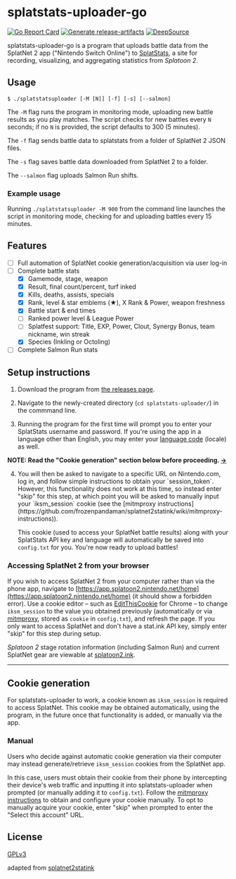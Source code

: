 splatstats-uploader-go
=====================

[![Go Report Card](https://goreportcard.com/badge/github.com/cass-dlcm/splatstats-uploader-go)](https://goreportcard.com/report/github.com/cass-dlcm/splatstats-uploader-go) [![Generate release-artifacts](https://github.com/cass-dlcm/splatstats-uploader-go/actions/workflows/release.yml/badge.svg)](https://github.com/cass-dlcm/splatstats-uploader-go/actions/workflows/release.yml)
[![DeepSource](https://deepsource.io/gh/cass-dlcm/splatstats-uploader-go.svg/?label=active+issues&show_trend=true)](https://deepsource.io/gh/cass-dlcm/splatstats-uploader-go/?ref=repository-badge)

splatstats-uploader-go is a program that uploads battle data from the SplatNet 2 app ("Nintendo Switch Online") to [SplatStats](https://splatstats.cass-dlcm.dev/), a site for recording, visualizing, and aggregating statistics from *Splatoon 2*.

## Usage

```
$ ./splatstatsuploader [-M [N]] [-f] [-s] [--salmon]
```

The `-M` flag runs the program in monitoring mode, uploading new battle results as you play matches. The script checks for new battles every `N` seconds; if no `N` is provided, the script defaults to 300 (5 minutes).

The `-f` flag sends battle data to splatstats from a folder of SplatNet 2 JSON files.

The `-s` flag saves battle data downloaded from SplatNet 2 to a folder.

The `--salmon` flag uploads Salmon Run shifts.

### Example usage

Running `./splatstatsuploader -M 900` from the command line launches the script in monitoring mode, checking for and uploading battles every 15 minutes.

## Features

- [ ] Full automation of SplatNet cookie generation/acquisition via user log-in
- [ ] Complete battle stats
  - [x] Gamemode, stage, weapon
  - [x] Result, final count/percent, turf inked
  - [x] Kills, deaths, assists, specials
  - [x] Rank, level & star emblems (&#9733;), X Rank & Power, weapon freshness
  - [x] Battle start & end times
  - [ ] Ranked power level & League Power
  - [ ] Splatfest support: Title, EXP, Power, Clout, Synergy Bonus, team nickname, win streak
  - [x] Species (Inkling or Octoling)
- [ ] Complete Salmon Run stats

## Setup instructions

1. Download the program from [the releases page](https://github.com/cass-dlcm/splatstatsuploader-go/releases).

2. Navigate to the newly-created directory (`cd splatstats-uploader/`) in the commmand line.

3. Running the program for the first time will prompt you to enter your SplatStats username and password. If you're using the app in a language other than English, you may enter your [language code](https://github.com/frozenpandaman/splatnet2statink/wiki/languages) (locale) as well.

**NOTE: Read the "Cookie generation" section below before proceeding. [→](#cookie-generation)**

4. <!--You will then be asked to navigate to a specific URL on Nintendo.com, log in, and follow simple instructions to obtain your `session_token`; this will be used to generate an `iksm_session` cookie. If you are opting against automatic cookie generation,--> You will then be asked to navigate to a specific URL on Nintendo.com, log in, and follow simple instructions to obtain your `session_token`. However, this functionality does not work at this time, so instead enter "skip" for this step, at which point you will be asked to manually input your `iksm_session` cookie <!--instead--> (see the [mitmproxy instructions](https://github.com/frozenpandaman/splatnet2statink/wiki/mitmproxy-instructions)).

    This cookie (used to access your SplatNet battle results) along with your SplatStats API key and language will automatically be saved into `config.txt` for you. You're now ready to upload battles!

### Accessing SplatNet 2 from your browser

If you wish to access SplatNet 2 from your computer rather than via the phone app, navigate to [https://app.splatoon2.nintendo.net/home](https://app.splatoon2.nintendo.net/home) (it should show a forbidden error). Use a cookie editor – such as [EditThisCookie](https://chrome.google.com/webstore/detail/editthiscookie/fngmhnnpilhplaeedifhccceomclgfbg?hl=en) for Chrome – to change `iksm_session` to the value you obtained previously (automatically or via [mitmproxy](https://github.com/frozenpandaman/splatnet2statink/wiki/mitmproxy-instructions), stored as  `cookie` in `config.txt`), and refresh the page. If you only want to access SplatNet and don't have a stat.ink API key, simply enter "skip" for this step during setup.

*Splatoon 2* stage rotation information (including Salmon Run) and current SplatNet gear are viewable at [splatoon2.ink](https://splatoon2.ink/).

---

## Cookie generation

For splatstats-uploader to work, a cookie known as `iksm_session` is required to access SplatNet. This cookie may be obtained automatically, using the program, in the future once that functionality is added, or manually via the app. <!--Please read the following sections carefully to decide whether or not you want to use automatic cookie generation.-->

<!-- ### Automatic

Automatic cookie generation involves making a *secure request to two non-Nintendo servers with minimal, non-identifying information*. We aim to be 100% transparent about this and provide in-depth information on security and privacy below. Users who feel uncomfortable with this may opt to manually acquire their cookie instead.

The v1.1.0 update to the Nintendo Switch Online app, released in September 2017, introduced the requirement of a [message authentication code](https://en.wikipedia.org/wiki/Message_authentication_code) (known as `f`), thereby complicating the ability to generate cookies within the script. After figuring out the [key](https://en.wikipedia.org/wiki/Key_\(cryptography\)) previously used to generate `f` tokens, the calculation method was changed in September 2018's v1.4.1 update, heavily obfuscating the new process. As a workaround, an Android server was set up to emulate the app, specifically to generate `f` tokens.

Generation now requires a [hash value](https://en.wikipedia.org/wiki/Hash_function) to further verify the authenticity of the request. The algorithm to calculate this, originally done within the app, is sensitive; to prevent sharing it publicly (i.e. distributing it in the script's source code), @frozenpandaman created a small [API](https://en.wikipedia.org/wiki/Application_programming_interface) which generates a hash value given a valid input. This can be passed to the Android server to generate the corresponding `f` token, which is then used to retrieve an `iksm_session` cookie.

**Privacy statement:** No identifying information is ever sent to the API server. Usernames and passwords are far removed from where the API comes into play and are never readable by anyone but you. Returned hash values are never logged or stored and do not contain meaningful information. It is not possible to use either sent or stored data to identify which account/user performed a request, to view any identifying information about a user, or to gain access to an account.

See the **[API documentation wiki page](https://github.com/frozenpandaman/splatnet2statink/wiki/api-docs)** for more information. -->

### Manual

Users who decide against automatic cookie generation via their computer may instead generate/retrieve `iksm_session` cookies from the SplatNet app.

In this case, users must obtain their cookie from their phone by intercepting their device's web traffic and inputting it into splatstats-uploader when prompted (or manually adding it to `config.txt`). Follow the [mitmproxy instructions](https://github.com/frozenpandaman/splatnet2statink/wiki/mitmproxy-instructions) to obtain and configure your cookie manually. To opt to manually acquire your cookie, enter "skip" when prompted to enter the "Select this account" URL.

## License

[GPLv3](https://www.gnu.org/licenses/gpl-3.0.html)

adapted from [splatnet2statink](https://github.com/frozenpandaman/splatnet2statink)
